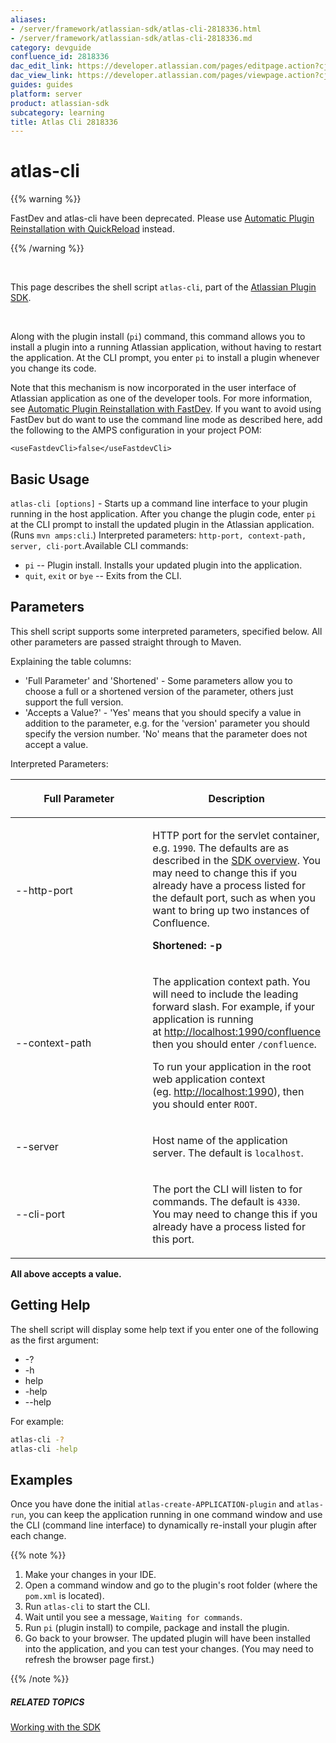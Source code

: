 ```yaml
---
aliases:
- /server/framework/atlassian-sdk/atlas-cli-2818336.html
- /server/framework/atlassian-sdk/atlas-cli-2818336.md
category: devguide
confluence_id: 2818336
dac_edit_link: https://developer.atlassian.com/pages/editpage.action?cjm=wozere&pageId=2818336
dac_view_link: https://developer.atlassian.com/pages/viewpage.action?cjm=wozere&pageId=2818336
guides: guides
platform: server
product: atlassian-sdk
subcategory: learning
title: Atlas Cli 2818336
---
```

# atlas-cli

{{% warning %}}

FastDev and atlas-cli have been deprecated. Please use [Automatic Plugin Reinstallation with QuickReload](https://developer.atlassian.com/docs/developer-tools/automatic-plugin-reinstallation-with-quickreload) instead.

{{% /warning %}}

 

This page describes the shell script `atlas-cli`, part of the [Atlassian Plugin SDK](/server/framework/atlassian-sdk/working-with-the-sdk).

 

Along with the plugin install (`pi`) command, this command allows you to install a plugin into a running Atlassian application, without having to restart the application. At the CLI prompt, you enter `pi` to install a plugin whenever you change its code.

Note that this mechanism is now incorporated in the user interface of Atlassian application as one of the developer tools. For more information, see [Automatic Plugin Reinstallation with FastDev](/server/framework/atlassian-sdk/automatic-plugin-reinstallation-with-fastdev). If you want to avoid using FastDev but do want to use the command line mode as described here, add the following to the AMPS configuration in your project POM:

`<useFastdevCli>false</useFastdevCli>`

## Basic Usage

`atlas-cli [options]` - Starts up a command line interface to your plugin running in the host application. After you change the plugin code, enter `pi` at the CLI prompt to install the updated plugin in the Atlassian application. (Runs `mvn amps:cli`.) Interpreted parameters: `http-port, context-path, server, cli-port`.Available CLI commands:

-   `pi` -- Plugin install. Installs your updated plugin into the application.
-   `quit`, `exit` or `bye` -- Exits from the CLI.

## Parameters

This shell script supports some interpreted parameters, specified below. All other parameters are passed straight through to Maven.

Explaining the table columns:

-   'Full Parameter' and 'Shortened' - Some parameters allow you to choose a full or a shortened version of the parameter, others just support the full version.
-   'Accepts a Value?' - 'Yes' means that you should specify a value in addition to the parameter, e.g. for the 'version' parameter you should specify the version number. 'No' means that the parameter does not accept a value.

Interpreted Parameters:

<table>
<colgroup>
<col style="width: 50%" />
<col style="width: 50%" />
</colgroup>
<thead>
<tr class="header">
<th><p>Full Parameter</p></th>
<th><p>Description</p></th>
</tr>
</thead>
<tbody>
<tr class="odd">
<td><p>--http-port</p></td>
<td><p>HTTP port for the servlet container, e.g. <code>1990</code>. The defaults are as described in the <a href="/server/framework/atlassian-sdk/working-with-the-sdk-2818723.html#ports">SDK overview</a>. You may need to change this if you already have a process listed for the default port, such as when you want to bring up two instances of Confluence.</p>
<p><strong>Shortened: -p</strong></p></td>
</tr>
<tr class="even">
<td><p>--context-path</p></td>
<td><p>The application context path. You will need to include the leading forward slash. For example, if your application is running at <a href="http://localhost:1990/confluence" class="uri external-link">http://localhost:1990/confluence</a> then you should enter <code>/confluence</code>.</p>
<p>To run your application in the root web application context (eg. <a href="http://localhost:1990" class="uri external-link">http://localhost:1990</a>), then you should enter <code>ROOT</code>.</p></td>
</tr>
<tr class="odd">
<td><p>--server</p></td>
<td><p>Host name of the application server. The default is <code>localhost</code>.</p></td>
</tr>
<tr class="even">
<td><p>--cli-port</p></td>
<td><p>The port the CLI will listen to for commands. The default is <code>4330</code>. You may need to change this if you already have a process listed for this port.</p></td>
</tr>
</tbody>
</table>

**All above accepts a value.**

## Getting Help

The shell script will display some help text if you enter one of the following as the first argument:

-   -?
-   -h
-   help
-   -help
-   --help

For example:

``` bash
atlas-cli -?
atlas-cli -help
```

## Examples

Once you have done the initial `atlas-create-APPLICATION-plugin` and `atlas-run`, you can keep the application running in one command window and use the CLI (command line interface) to dynamically re-install your plugin after each change.

{{% note %}}

1.  Make your changes in your IDE.
2.  Open a command window and go to the plugin's root folder (where the `pom.xml` is located).
3.  Run `atlas-cli` to start the CLI.
4.  Wait until you see a message, `Waiting for commands`.
5.  Run `pi` (plugin install) to compile, package and install the plugin.
6.  Go back to your browser. The updated plugin will have been installed into the application, and you can test your changes. (You may need to refresh the browser page first.)

{{% /note %}}

##### RELATED TOPICS

[Working with the SDK](/server/framework/atlassian-sdk/working-with-the-sdk)













































































































































